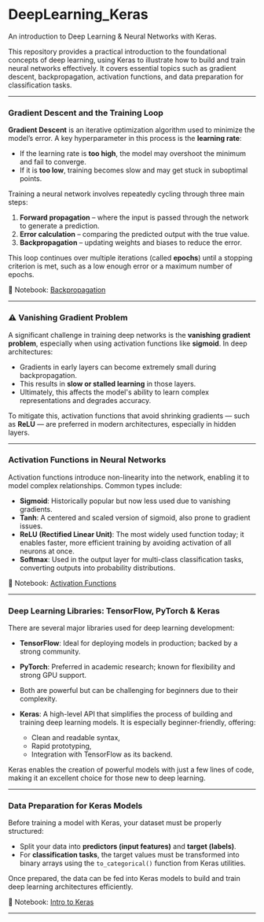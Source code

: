 # DeepLearning_Keras
An introduction to Deep Learning &amp; Neural Networks with Keras.

This repository provides a practical introduction to the foundational concepts of deep learning, using Keras to illustrate how to build and train neural networks effectively. It covers essential topics such as gradient descent, backpropagation, activation functions, and data preparation for classification tasks.

---

### Gradient Descent and the Training Loop

**Gradient Descent** is an iterative optimization algorithm used to minimize the model’s error. A key hyperparameter in this process is the **learning rate**:
- If the learning rate is **too high**, the model may overshoot the minimum and fail to converge.
- If it is **too low**, training becomes slow and may get stuck in suboptimal points.

Training a neural network involves repeatedly cycling through three main steps:
1. **Forward propagation** – where the input is passed through the network to generate a prediction.
2. **Error calculation** – comparing the predicted output with the true value.
3. **Backpropagation** – updating weights and biases to reduce the error.

This loop continues over multiple iterations (called **epochs**) until a stopping criterion is met, such as a low enough error or a maximum number of epochs.

📘 Notebook:  [Backpropagation](https://github.com/ElsonFilho/DeepLearning_Keras/blob/main/notebooks/BackProp.ipynb)  

---

### ⚠️ Vanishing Gradient Problem

A significant challenge in training deep networks is the **vanishing gradient problem**, especially when using activation functions like **sigmoid**. In deep architectures:
- Gradients in early layers can become extremely small during backpropagation.
- This results in **slow or stalled learning** in those layers.
- Ultimately, this affects the model's ability to learn complex representations and degrades accuracy.

To mitigate this, activation functions that avoid shrinking gradients — such as **ReLU** — are preferred in modern architectures, especially in hidden layers.

---

### Activation Functions in Neural Networks

Activation functions introduce non-linearity into the network, enabling it to model complex relationships. Common types include:
- **Sigmoid**: Historically popular but now less used due to vanishing gradients.
- **Tanh**: A centered and scaled version of sigmoid, also prone to gradient issues.
- **ReLU (Rectified Linear Unit)**: The most widely used function today; it enables faster, more efficient training by avoiding activation of all neurons at once.
- **Softmax**: Used in the output layer for multi-class classification tasks, converting outputs into probability distributions.

📘 Notebook: [Activation Functions](https://github.com/ElsonFilho/DeepLearning_Keras/blob/main/notebooks/Activation_Functions.ipynb)

---

### Deep Learning Libraries: TensorFlow, PyTorch & Keras

There are several major libraries used for deep learning development:

- **TensorFlow**: Ideal for deploying models in production; backed by a strong community.
- **PyTorch**: Preferred in academic research; known for flexibility and strong GPU support.
- Both are powerful but can be challenging for beginners due to their complexity.

- **Keras**: A high-level API that simplifies the process of building and training deep learning models. It is especially beginner-friendly, offering:
  - Clean and readable syntax,
  - Rapid prototyping,
  - Integration with TensorFlow as its backend.

Keras enables the creation of powerful models with just a few lines of code, making it an excellent choice for those new to deep learning.

---

### Data Preparation for Keras Models

Before training a model with Keras, your dataset must be properly structured:
- Split your data into **predictors (input features)** and **target (labels)**.
- For **classification tasks**, the target values must be transformed into binary arrays using the `to_categorical()` function from Keras utilities.

Once prepared, the data can be fed into Keras models to build and train deep learning architectures efficiently.

📘 Notebook: [Intro to Keras](https://github.com/ElsonFilho/DeepLearning_Keras/blob/main/notebooks/Keras_Intro.ipynb)

---
